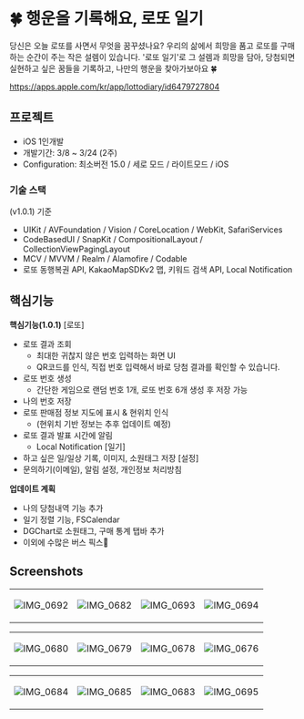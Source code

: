 # 🍀 행운을 기록해요, 로또 일기

당신은 오늘 로또를 사면서 무엇을 꿈꾸셨나요?
우리의 삶에서 희망을 품고 로또를 구매하는 순간이 주는 작은 설렘이 있습니다.
'로또 일기'로 그 설렘과 희망을 담아, 당첨되면 실현하고 싶은 꿈들을 기록하고, 나만의 행운을 찾아가보아요 🍀

https://apps.apple.com/kr/app/lottodiary/id6479727804


## 프로젝트
- iOS 1인개발
- 개발기간: 3/8 ~ 3/24 (2주)
- Configuration: 최소버전 15.0 / 세로 모드 / 라이트모드 / iOS

### 기술 스택

(v1.0.1) 기준
- UIKit / AVFoundation / Vision / CoreLocation / WebKit, SafariServices
- CodeBasedUI / SnapKit / CompositionalLayout / CollectionViewPagingLayout
- MCV / MVVM / Realm / Alamofire / Codable
- 로또 동행복권 API, KakaoMapSDKv2 맵, 키워드 검색 API, Local Notification

## 핵심기능
**핵심기능(1.0.1)**
[로또]
* 로또 결과 조회
    * 최대한 귀찮지 않은 번호 입력하는 화면 UI
    * QR코드를 인식, 직접 번호 입력해서 바로 당첨 결과를 확인할 수 있습니다.
* 로또 번호 생성
    * 간단한 게임으로 랜덤 번호 1개, 로또 번호 6개 생성 후 저장 가능
* 나의 번호 저장
* 로또 판매점 정보 지도에 표시 & 현위치 인식
    * (현위치 기반 정보는 추후 업데이트 예정)
* 로또 결과 발표 시간에 알림
    * Local Notification
[일기]
* 하고 싶은 일/일상 기록, 이미지, 소원태그 저장
[설정]
* 문의하기(이메일), 알림 설정, 개인정보 처리방침

**업데이트 계획**
* 나의 당첨내역 기능 추가
* 일기 정렬 기능, FSCalendar
* DGChart로 소원태그, 구매 통계 탭바 추가
* 이외에 수많은 버스 픽스🐛


## Screenshots
<table>
<tr>
<td>
    
![IMG_0692](https://github.com/MADElinessss/LottoDiary/assets/88757043/9b84ff19-cc47-4c87-9a01-ab0082b9aa45)

</td>
<td>

![IMG_0682](https://github.com/MADElinessss/LottoDiary/assets/88757043/9af2fe98-dd4c-43ea-901a-68ffe0a7198c)


</td>
<td>

![IMG_0693](https://github.com/MADElinessss/LottoDiary/assets/88757043/959fc8e3-a232-4593-9aed-6e3da4d19f72)

</td>
<td>

![IMG_0694](https://github.com/MADElinessss/LottoDiary/assets/88757043/d5d750df-8a15-4130-806e-c1bf82342c63)


</td>
</tr>
</table>


<table>
<tr>
<td>

![IMG_0680](https://github.com/MADElinessss/LottoDiary/assets/88757043/1c0da724-c90b-45c0-a1ea-f0827e4d0f6b)


</td>
<td>

![IMG_0679](https://github.com/MADElinessss/LottoDiary/assets/88757043/9a6940c9-3764-44dd-ad60-cc6dbe2ff8d9)


</td>
<td>

![IMG_0678](https://github.com/MADElinessss/LottoDiary/assets/88757043/319c1199-0fa4-43b5-94af-cf8eae691cd0)


</td>
<td>

![IMG_0676](https://github.com/MADElinessss/LottoDiary/assets/88757043/1ec69463-5015-4f63-96b6-6ea5c0a096ad)


</td>
</tr>
</table>

<table>
<tr>
<td>

![IMG_0684](https://github.com/MADElinessss/LottoDiary/assets/88757043/6658649a-e2cd-4394-b871-4d09726a57a0)

</td>
<td>

![IMG_0685](https://github.com/MADElinessss/LottoDiary/assets/88757043/c471d46c-c714-44f6-8d72-951643f893d5)


</td>
<td>

![IMG_0683](https://github.com/MADElinessss/LottoDiary/assets/88757043/64d8b218-ae9b-4a10-93d8-767d71d7e215)


</td>
<td>


![IMG_0695](https://github.com/MADElinessss/LottoDiary/assets/88757043/d8103713-435a-44c0-84a2-1c298de3f63a)


</td>
</tr>
</table>
